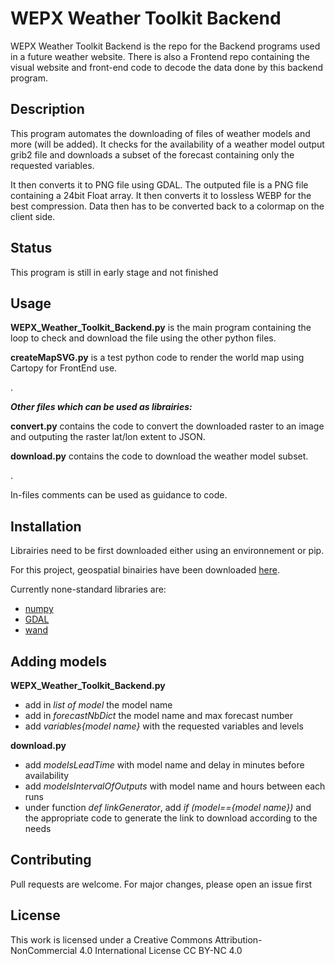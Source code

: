 # WEPX Weather Toolkit Backend
WEPX Weather Toolkit Backend is the repo for the Backend programs used in a future weather website. There is also a Frontend repo containing the visual website and front-end code to decode the data done by this backend program.

## Description
This program automates the downloading of files of weather models and more (will be added). It checks for the availability of a weather model output grib2 file and downloads a subset of the forecast containing only the requested variables. 

It then converts it to PNG file using GDAL. The outputed file is a PNG file containing a 24bit Float array. It then converts it to lossless WEBP for the best compression. Data then has to be converted back to a colormap on the client side.

## Status
This program is still in early stage and not finished

## Usage
**WEPX_Weather_Toolkit_Backend.py** is the main program containing the loop to check and download the file using the other python files.

**createMapSVG.py** is a test python code to render the world map using Cartopy for FrontEnd use.

.


***Other files which can be used as librairies:***

**convert.py** contains the code to convert the downloaded raster to an image and outputing the raster lat/lon extent to JSON.

**download.py** contains the code to download the weather model subset.

.

In-files comments can be used as guidance to code.

## Installation

Librairies need to be first downloaded either using an environnement or pip.

For this project, geospatial binairies have been downloaded [here](https://github.com/cgohlke/geospatial-wheels/).

Currently none-standard libraries are:

* [numpy](https://github.com/numpy/numpy)
* [GDAL](https://github.com/OSGeo/gdal)
* [wand](https://github.com/emcconville/wand)


## Adding models

**WEPX_Weather_Toolkit_Backend.py**

* add in *list of model* the model name
* add in *forecastNbDict* the model name and max forecast number
* add *variables{model name}* with the requested variables and levels

**download.py**
* add *modelsLeadTime* with model name and delay in minutes before availability
* add *modelsIntervalOfOutputs* with model name and hours between each runs
* under function *def linkGenerator*, add *if (model=={model name})* and the appropriate code to generate the link to download according to the needs

## Contributing

Pull requests are welcome. For major changes, please open an issue first

## License

This work is licensed under a
Creative Commons Attribution-NonCommercial 4.0 International License
CC BY-NC 4.0
